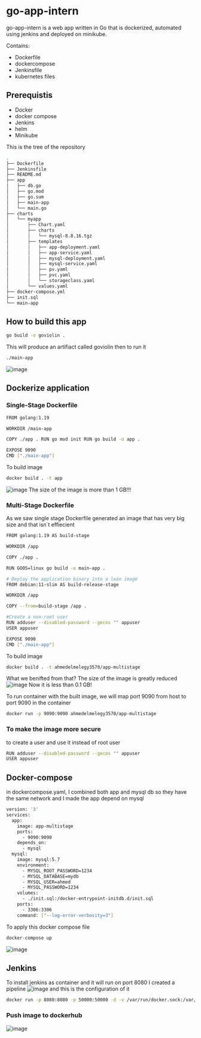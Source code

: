 # go-app-intern

go-app-intern is a web app written in Go that is dockerized, automated using jenkins and deployed on minikube.

Contains:
- Dockerfile
- dockercompose
- Jenkinsfile
- kubernetes files

## Prerequistis

- Docker
- docker compose
- Jenkins
- helm
- Minikube

This is the tree of the repository
```bash
.
├── Dockerfile
├── Jenkinsfile
├── README.md
├── app
│   ├── db.go
│   ├── go.mod
│   ├── go.sum
│   ├── main-app
│   └── main.go
├── charts
│   └── myapp
│       ├── Chart.yaml
│       ├── charts
│       │   └── mysql-8.8.16.tgz
│       ├── templates
│       │   ├── app-deployment.yaml
│       │   ├── app-service.yaml
│       │   ├── mysql-deployment.yaml
│       │   ├── mysql-service.yaml
│       │   ├── pv.yaml
│       │   ├── pvc.yaml
│       │   └── storageclass.yaml
│       └── values.yaml
├── docker-compose.yml
├── init.sql
└── main-app
```

## How to build this app

```bash
go build -o goviolin .
```
This will produce an artifiact called goviolin then to run it
```bash
./main-app
```
![image](https://github.com/ahmedelmelegy/GoViolin/assets/62904201/5db629ec-02ca-4d61-bc47-557200030ab5)
## Dockerize application
### Single-Stage Dockerfile

```bash
FROM golang:1.19

WORKDIR /main-app

COPY ./app . RUN go mod init RUN go build -o app .

EXPOSE 9090
CMD ["./main-app"]
```
To build image
```bash
docker build . -t app
```
![image](https://github.com/gAhmed-Elmelegy/go-app-intern/assets/136341359/d9ee8997-8d39-43fc-9e3a-d0b02d0ded6e)
The size of the image is more than 1 GB!!!
### Multi-Stage Dockerfile
As we saw single stage Dockerfile generated an image that has very big size and that isn`t effiecient
```bash
FROM golang:1.19 AS build-stage

WORKDIR /app

COPY ./app .

RUN GOOS=linux go build -o main-app .

# Deploy the application binary into a lean image
FROM debian:11-slim AS build-release-stage

WORKDIR /app

COPY --from=build-stage /app .

#Create a non-root user
RUN adduser --disabled-password --gecos "" appuser
USER appuser

EXPOSE 9090 
CMD ["./main-app"]
```
To build image
```bash
docker build . -t ahmedelmelegy3570/app-multistage
```
What we benifted from that?
The size of the image is greatly reduced
![image](https://github.com/gAhmed-Elmelegy/go-app-intern/assets/136341359/1d839a6b-504b-4ac6-92ed-021e78978b1e)
Now it is less than 0.1 GB!

To run container with the built image, we will map port 9090 from host to port 9090 in the container
```bash
docker run -p 9090:9090 ahmedelmelegy3570/app-multistage
```
### To make the image more secure
to create a user and use it instead of root user
```bash
RUN adduser --disabled-password --gecos "" appuser
USER appuser
```
## Docker-compose
in dockercompose.yaml, I combined both app and mysql db so they have the same network and I made the app depend on mysql
```bash
version: '3'
services:
  app:
    image: app-multistage
    ports:
      - 9090:9090
    depends_on:
      - mysql
  mysql:
    image: mysql:5.7
    environment:
      - MYSQL_ROOT_PASSWORD=1234
      - MYSQL_DATABASE=mydb
      - MYSQL_USER=ahmed
      - MYSQL_PASSWORD=1234
    volumes:
      - ./init.sql:/docker-entrypoint-initdb.d/init.sql
    ports:
      - 3306:3306
    command: ["--log-error-verbosity=3"]
```
To apply this docker compose file
```bash
docker-compose up
```
![image](https://github.com/gAhmed-Elmelegy/go-app-intern/assets/136341359/cf3d91b0-adf3-4407-a804-459fe8517aa1)
## Jenkins
To install jenkins as container and it will run on port 8080
I created a pipeline
![image](https://github.com/gAhmed-Elmelegy/go-app-intern/assets/136341359/985109ab-f079-4a7d-98ac-3151cc6e3f3a)
and this is the configuration of it 

```bash
docker run -p 8080:8080 -p 50000:50000 -d -v /var/run/docker.sock:/var/run/docker.sock -v jenkins_home:/var/jenkins_home jenkins/jenkins:lts
```
### Push image to dockerhub
![image](https://github.com/gAhmed-Elmelegy/go-app-intern/assets/136341359/280b1103-13eb-40f5-8163-98cdb87ebfb5)


